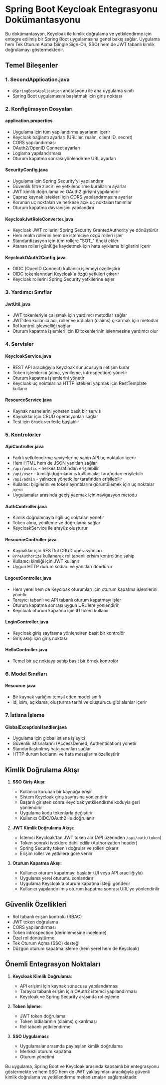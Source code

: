 # Spring Boot Keycloak Entegrasyonu Dokümantasyonu

Bu dokümantasyon, Keycloak ile kimlik doğrulama ve yetkilendirme için entegre edilmiş bir Spring Boot uygulamasına genel bakış sağlar. Uygulama hem Tek Oturum Açma (Single Sign-On, SSO) hem de JWT tabanlı kimlik doğrulamayı göstermektedir.

## Temel Bileşenler

### 1. SecondApplication.java
- `@SpringBootApplication` anotasyonu ile ana uygulama sınıfı
- Spring Boot uygulamasını başlatmak için giriş noktası

### 2. Konfigürasyon Dosyaları

#### application.properties
- Uygulama için tüm yapılandırma ayarlarını içerir
- Keycloak bağlantı ayarları (URL'ler, realm, client ID, secret)
- CORS yapılandırması
- OAuth2/OpenID Connect ayarları
- Loglama yapılandırması
- Oturum kapatma sonrası yönlendirme URL ayarları

#### SecurityConfig.java
- Uygulama için Spring Security'yi yapılandırır
- Güvenlik filtre zinciri ve yetkilendirme kurallarını ayarlar
- JWT kimlik doğrulama ve OAuth2 girişini yapılandırır
- Çapraz kaynak istekleri için CORS yapılandırmasını ayarlar
- Korunan uç noktaları ve herkese açık uç noktaları tanımlar
- Oturum kapatma davranışını yapılandırır

#### KeycloakJwtRoleConverter.java
- Keycloak JWT rollerini Spring Security GrantedAuthority'ye dönüştürür
- Hem realm rollerini hem de istemciye özgü rolleri işler
- Standardizasyon için tüm rollere "SOT_" öneki ekler
- Atanan rolleri günlüğe kaydetmek için hata ayıklama bilgilerini içerir

#### KeycloakOAuth2Config.java
- OIDC (OpenID Connect) kullanıcı işlemeyi özelleştirir
- OIDC tokenlarından Keycloak'a özgü yetkileri çıkarır
- Keycloak rollerini Spring Security yetkilerine eşler

### 3. Yardımcı Sınıflar

#### JwtUtil.java
- JWT tokenleriyle çalışmak için yardımcı metodlar sağlar
- JWT'den kullanıcı adı, roller ve iddiaları (claims) çıkarmak için metodlar
- Rol kontrol işlevselliği sağlar
- Oturum kapatma işlemleri için ID tokenlerinin işlenmesine yardımcı olur

### 4. Servisler

#### KeycloakService.java
- REST API aracılığıyla Keycloak sunucusuyla iletişim kurar
- Token işlemlerini (alma, yenileme, introspection) yönetir
- Oturum kapatma işlemlerini yönetir
- Keycloak uç noktalarına HTTP istekleri yapmak için RestTemplate kullanır

#### ResourceService.java
- Kaynak nesnelerini yöneten basit bir servis
- Kaynaklar için CRUD operasyonları sağlar
- Test için örnek verilerle başlatılır

### 5. Kontrolörler

#### ApiController.java
- Farklı yetkilendirme seviyelerine sahip API uç noktaları içerir
- Hem HTML hem de JSON yanıtları sağlar
- `/api/public` - herkes tarafından erişilebilir
- `/api/user` - kimliği doğrulanmış kullanıcılar tarafından erişilebilir
- `/api/admin` - yalnızca yöneticiler tarafından erişilebilir
- Kullanıcı bilgilerini ve token ayrıntılarını görüntülemek için uç noktalar içerir
- Uygulamalar arasında geçiş yapmak için navigasyon metodu

#### AuthController.java
- Kimlik doğrulamayla ilgili uç noktaları yönetir
- Token alma, yenileme ve doğrulama sağlar
- KeycloakService ile arayüz oluşturur

#### ResourceController.java
- Kaynaklar için RESTful CRUD operasyonları
- `@PreAuthorize` kullanarak rol tabanlı erişim kontrolüne sahip
- Kullanıcı kimliği için JWT kullanır
- Uygun HTTP durum kodları ve yanıtları döndürür

#### LogoutController.java
- Hem yerel hem de Keycloak oturumları için oturum kapatma işlemlerini yönetir
- Tarayıcı tabanlı ve API tabanlı oturum kapatmayı işler
- Oturum kapatma sonrası uygun URL'lere yönlendirir
- Keycloak oturum kapatma için ID token kullanır

#### LoginController.java
- Keycloak giriş sayfasına yönlendiren basit bir kontrolör
- Giriş akışı için giriş noktası

#### HelloController.java
- Temel bir uç noktaya sahip basit bir örnek kontrolör

### 6. Model Sınıfları

#### Resource.java
- Bir kaynak varlığını temsil eden model sınıfı
- id, isim, açıklama, oluşturma tarihi ve oluşturucu gibi alanlar içerir

### 7. İstisna İşleme

#### GlobalExceptionHandler.java
- Uygulama için global istisna işleyici
- Güvenlik istisnalarını (AccessDenied, Authentication) yönetir
- Standartlaştırılmış hata yanıtları sağlar
- HTTP durum kodlarını ve hata mesajlarını özelleştirir

## Kimlik Doğrulama Akışı

1. **SSO Giriş Akışı**:
    - Kullanıcı korunan bir kaynağa erişir
    - Sistem Keycloak giriş sayfasına yönlendirir
    - Başarılı girişten sonra Keycloak yetkilendirme koduyla geri yönlendirir
    - Uygulama kodu tokenlarla değiştirir
    - Kullanıcı OIDC/OAuth2 ile doğrulanır

2. **JWT Kimlik Doğrulama Akışı**:
    - İstemci Keycloak'tan JWT token alır (API üzerinden `/api/auth/token`)
    - Token sonraki isteklere dahil edilir (Authorization header)
    - Spring Security token'ı doğrular ve rolleri çıkarır
    - Erişim roller ve yetkilere göre verilir

3. **Oturum Kapatma Akışı**:
    - Kullanıcı oturum kapatmayı başlatır (UI veya API aracılığıyla)
    - Uygulama yerel oturumu sonlandırır
    - Uygulama Keycloak'a oturum kapatma isteği gönderir
    - Kullanıcı yapılandırılmış oturum kapatma sonrası URL'ye yönlendirilir

## Güvenlik Özellikleri

- Rol tabanlı erişim kontrolü (RBAC)
- JWT token doğrulama
- CORS yapılandırması
- Token introspection (derinlemesine inceleme)
- Özel rol dönüştürme
- Tek Oturum Açma (SSO) desteği
- Düzgün oturum kapatma işleme (hem yerel hem de Keycloak)

## Önemli Entegrasyon Noktaları

1. **Keycloak Kimlik Doğrulama**:
    - API erişimi için kaynak sunucusu yapılandırması
    - Tarayıcı tabanlı erişim için OAuth2 istemci yapılandırması
    - Keycloak ve Spring Security arasında rol eşleme

2. **Token İşleme**:
    - JWT token doğrulama
    - Token iddialarının (claims) çıkarılması
    - Rol tabanlı yetkilendirme

3. **SSO Uygulaması**:
    - Uygulamalar arasında paylaşılan kimlik doğrulama
    - Merkezi oturum kapatma
    - Oturum yönetimi

Bu uygulama, Spring Boot ve Keycloak arasında kapsamlı bir entegrasyonu göstermekte ve hem SSO hem de JWT yaklaşımları aracılığıyla güvenli kimlik doğrulama ve yetkilendirme mekanizmaları sağlamaktadır.
